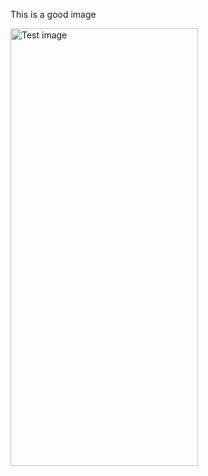 <!DOCTYPE html>
<html>
    <head>
       <title>Images insertion</title>
    </head>
    <body>
        <p>This is a good image</p>
        <img src="Image.jpg" alt="Test image" width="300" height="700" />
    </body>
</html>

